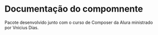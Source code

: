 #   Documentação do compomnente

Pacote desenvolvido junto com o curso de Composer da Alura ministrado por Vnicius Dias.